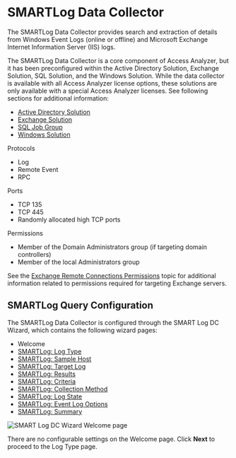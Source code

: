 # SMARTLog Data Collector

The SMARTLog Data Collector provides search and extraction of details from Windows Event Logs
(online or offline) and Microsoft Exchange Internet Information Server (IIS) logs.

The SMARTLog Data Collector is a core component of Access Analyzer, but it has been preconfigured
within the Active Directory Solution, Exchange Solution, SQL Solution, and the Windows Solution.
While the data collector is available with all Access Analyzer license options, these solutions are
only available with a special Access Analyzer licenses. See following sections for additional
information:

- [Active Directory Solution](/docs/accessanalyzer/12.0/solutions/activedirectory/overview.md)
- [Exchange Solution](/docs/accessanalyzer/12.0/solutions/exchange/overview.md)
- [SQL Job Group](/docs/accessanalyzer/12.0/solutions/databases/sql/overview.md)
- [Windows Solution](/docs/accessanalyzer/12.0/solutions/windows/overview.md)

Protocols

- Log
- Remote Event
- RPC

Ports

- TCP 135
- TCP 445
- Randomly allocated high TCP ports

Permissions

- Member of the Domain Administrators group (if targeting domain controllers)
- Member of the local Administrators group

See the
[Exchange Remote Connections Permissions](/docs/accessanalyzer/12.0/requirements/solutions/exchange/remoteconnections.md)
topic for additional information related to permissions required for targeting Exchange servers.

## SMARTLog Query Configuration

The SMARTLog Data Collector is configured through the SMART Log DC Wizard, which contains the
following wizard pages:

- Welcome
- [SMARTLog: Log Type](/docs/accessanalyzer/12.0/admin/datacollector/smartlog/logtype.md)
- [SMARTLog: Sample Host](/docs/accessanalyzer/12.0/admin/datacollector/smartlog/samplehost.md)
- [SMARTLog: Target Log](/docs/accessanalyzer/12.0/admin/datacollector/smartlog/targetlog.md)
- [SMARTLog: Results](/docs/accessanalyzer/12.0/admin/datacollector/smartlog/results.md)
- [SMARTLog: Criteria](/docs/accessanalyzer/12.0/admin/datacollector/smartlog/criteria.md)
- [SMARTLog: Collection Method](/docs/accessanalyzer/12.0/admin/datacollector/smartlog/collectionmethod.md)
- [SMARTLog: Log State](/docs/accessanalyzer/12.0/admin/datacollector/smartlog/logstate.md)
- [SMARTLog: Event Log Options](/docs/accessanalyzer/12.0/admin/datacollector/smartlog/eventlogoptions.md)
- [SMARTLog: Summary](/docs/accessanalyzer/12.0/admin/datacollector/smartlog/summary.md)

![SMART Log DC Wizard Welcome page](/img/product_docs/activitymonitor/activitymonitor/install/welcome.webp)

There are no configurable settings on the Welcome page. Click **Next** to proceed to the Log Type
page.
